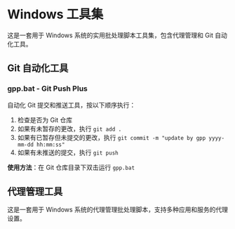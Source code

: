 # Windows 工具集

这是一套用于 Windows 系统的实用批处理脚本工具集，包含代理管理和 Git 自动化工具。

## Git 自动化工具

### gpp.bat - Git Push Plus
自动化 Git 提交和推送工具，按以下顺序执行：
1. 检查是否为 Git 仓库
2. 如果有未暂存的更改，执行 `git add .`
3. 如果有已暂存但未提交的更改，执行 `git commit -m "update by gpp yyyy-mm-dd hh:mm:ss"`
4. 如果有未推送的提交，执行 `git push`

**使用方法**：在 Git 仓库目录下双击运行 `gpp.bat`

## 代理管理工具

这是一套用于 Windows 系统的代理管理批处理脚本，支持多种应用和服务的代理设置。
